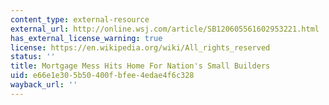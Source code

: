 ```yaml
---
content_type: external-resource
external_url: http://online.wsj.com/article/SB120605561602953221.html
has_external_license_warning: true
license: https://en.wikipedia.org/wiki/All_rights_reserved
status: ''
title: Mortgage Mess Hits Home For Nation's Small Builders
uid: e66e1e30-5b50-400f-bfee-4edae4f6c328
wayback_url: ''
---
```

